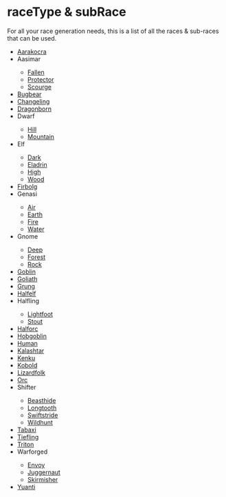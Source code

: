 <title>Race Types</title>
<link rel="stylesheet" type="text/css" href="style.css">

# <b><span class="yellow">raceType</span> & <span class="yellow">subRace</span></b>
<p>For all your race generation needs, this is a list of all the races & sub-races that can be used.</p>
<ul>
<li><a href="./raceTypes/aarakocra.html">Aarakocra</a></li>
<li><a onclick="textHide('aasimar')">Aasimar</a></li>
<div class="showHide" id="aasimar">
<ul><li><a href="./raceTypes/aasimar-fallen.html">Fallen</a></li>
<li><a href="./raceTypes/aasimar-protector.html">Protector</a></li>
<li><a href="./raceTypes/aasimar-scourge.html">Scourge</a></li></ul></div>
<li><a href="./raceTypes/bugbear.html">Bugbear</a></li>
<li><a href="./raceTypes/changeling.html">Changeling</a></li>
<li><a href="./raceTypes/dragonborn.html">Dragonborn</a></li>
<li><a onclick="textHide('dwarf')">Dwarf</a></li>
<div class="showHide" id="dwarf">
<ul><li><a href="./raceTypes/dwarf-hill.html">Hill</a></li>
<li><a href="./raceTypes/dwarf-mountain.html">Mountain</a></li></ul></div>
<li><a onclick="textHide('elf')">Elf</a></li>
<div class="showHide" id="elf">
<ul><li><a href="./raceTypes/elf-dark.html">Dark</a></li>
<li><a href="./raceTypes/elf-eladrin.html">Eladrin</a></li>
<li><a href="./raceTypes/elf-high.html">High</a></li>
<li><a href="./raceTypes/elf-wood.html">Wood</a></li></ul></div>
<li><a href="./raceTypes/firbolg.html">Firbolg</a></li>
<li><a onclick="textHide('genasi')">Genasi</a></li>
<div class="showHide" id="genasi">
<ul><li><a href="./raceTypes/genasi-air.html">Air</a></li>
<li><a href="./raceTypes/genasi-earth.html">Earth</a></li>
<li><a href="./raceTypes/genasi-fire.html">Fire</a></li>
<li><a href="./raceTypes/genasi-water.html">Water</a></li></ul></div>
<li><a onclick="textHide('gnome')">Gnome</a></li>
<div class="showHide" id="gnome">
<ul><li><a href="./raceTypes/gnome-deep.html">Deep</a></li>
<li><a href="./raceTypes/gnome-forest.html">Forest</a></li>
<li><a href="./raceTypes/gnome-rock.html">Rock</a></li></ul></div>
<li><a href="./raceTypes/goblin.html">Goblin</a></li>
<li><a href="./raceTypes/goliath.html">Goliath</a></li>
<li><a href="./raceTypes/grung.html">Grung</a></li>
<li><a href="./raceTypes/halfelf.html">Halfelf</a></li>
<li><a onclick="textHide('halfling')">Halfling</a></li>
<div class="showHide" id="halfling">
<ul><li><a href="./raceTypes/halfling-lightfoot.html">Lightfoot</a></li>
<li><a href="./raceTypes/halfling-stout.html">Stout</a></li></ul></div>
<li><a href="./raceTypes/halforc.html">Halforc</a></li>
<li><a href="./raceTypes/hobgoblin.html">Hobgoblin</a></li>
<li><a href="./raceTypes/human.html">Human</a></li>
<li><a href="./raceTypes/kalashtar.html">Kalashtar</a></li>
<li><a href="./raceTypes/kenku.html">Kenku</a></li>
<li><a href="./raceTypes/kobold.html">Kobold</a></li>
<li><a href="./raceTypes/lizardfolk.html">Lizardfolk</a></li>
<li><a href="./raceTypes/orc.html">Orc</a></li>
<li><a onclick="textHide('shifter')">Shifter</a></li>
<div class="showHide" id="shifter">
<ul><li><a href="./raceTypes/shifter-beasthide.html">Beasthide</a></li>
<li><a href="./raceTypes/shifter-longtooth.html">Longtooth</a></li>
<li><a href="./raceTypes/shifter-swiftstride.html">Swiftstride</a></li>
<li><a href="./raceTypes/shifter-wildhunt.html">Wildhunt</a></li></ul></div>
<li><a href="./raceTypes/tabaxi.html">Tabaxi</a></li>
<li><a href="./raceTypes/tiefling.html">Tiefling</a></li>
<li><a href="./raceTypes/triton.html">Triton</a></li>
<li><a onclick="textHide('warforged')">Warforged</a></li>
<div class="showHide" id="warforged">
<ul><li><a href="./raceTypes/warforged-envoy.html">Envoy</a></li>
<li><a href="./raceTypes/warforged-juggernaut.html">Juggernaut</a></li>
<li><a href="./raceTypes/warforged-skirmisher.html">Skirmisher</a></li></ul></div>
<li><a href="./raceTypes/yuanti.html">Yuanti</a></li>
</ul>
